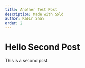 ```yaml
---
title: Another Test Post
description: Made with Sold
author: Kabir Shah
order: 2
---
```


# Hello Second Post

This is a second post.
